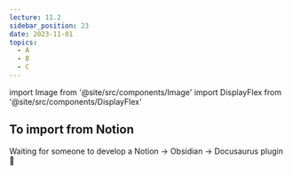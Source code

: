 ```yaml
---
lecture: 11.2
sidebar_position: 23
date: 2023-11-01
topics:
  - A
  - B
  - C
---
```

import Image from '@site/src/components/Image'
import DisplayFlex from '@site/src/components/DisplayFlex'

## To import from Notion
Waiting for someone to develop a Notion → Obsidian → Docusaurus plugin 👀
